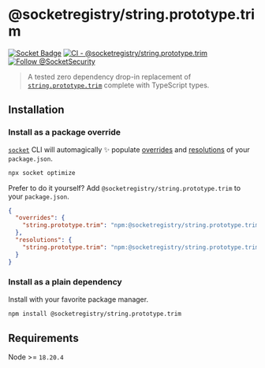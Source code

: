 # @socketregistry/string.prototype.trim

[![Socket Badge](https://socket.dev/api/badge/npm/package/@socketregistry/string.prototype.trim)](https://socket.dev/npm/package/@socketregistry/string.prototype.trim)
[![CI - @socketregistry/string.prototype.trim](https://github.com/SocketDev/socket-registry/actions/workflows/test.yml/badge.svg)](https://github.com/SocketDev/socket-registry/actions/workflows/test.yml)
[![Follow @SocketSecurity](https://img.shields.io/twitter/follow/SocketSecurity?style=social)](https://twitter.com/SocketSecurity)

> A tested zero dependency drop-in replacement of
> [`string.prototype.trim`](https://socket.dev/npm/package/string.prototype.trim)
> complete with TypeScript types.

## Installation

### Install as a package override

[`socket`](https://socket.dev/npm/package/socket) CLI will automagically ✨
populate
[overrides](https://docs.npmjs.com/cli/v9/configuring-npm/package-json#overrides)
and [resolutions](https://yarnpkg.com/configuration/manifest#resolutions) of
your `package.json`.

```sh
npx socket optimize
```

Prefer to do it yourself? Add `@socketregistry/string.prototype.trim` to your
`package.json`.

```json
{
  "overrides": {
    "string.prototype.trim": "npm:@socketregistry/string.prototype.trim@^1"
  },
  "resolutions": {
    "string.prototype.trim": "npm:@socketregistry/string.prototype.trim@^1"
  }
}
```

### Install as a plain dependency

Install with your favorite package manager.

```sh
npm install @socketregistry/string.prototype.trim
```

## Requirements

Node >= `18.20.4`
